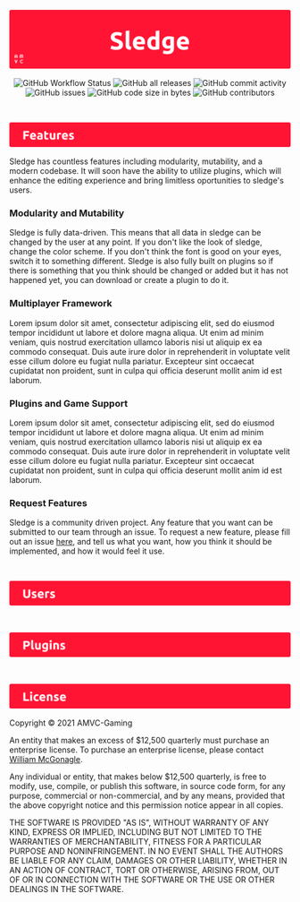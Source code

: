 ![Logo](https://github.com/William-McGonagle/sledgehammer/blob/master/.github/media/cover.png?raw=true)

<p align="center">
<img alt="GitHub Workflow Status" src="https://img.shields.io/github/workflow/status/william-mcgonagle/sledgehammer/Build">
<img alt="GitHub all releases" src="https://img.shields.io/github/downloads/william-mcgonagle/sledgehammer/total">
<img alt="GitHub commit activity" src="https://img.shields.io/github/commit-activity/y/william-mcgonagle/sledgehammer">
<img alt="GitHub issues" src="https://img.shields.io/github/issues/william-mcgonagle/sledgehammer">
<img alt="GitHub code size in bytes" src="https://img.shields.io/github/languages/code-size/william-mcgonagle/sledgehammer">
<img alt="GitHub contributors" src="https://img.shields.io/github/contributors/william-mcgonagle/sledgehammer">
</p>

&nbsp;

<img alt="Features" src="https://github.com/William-McGonagle/sledgehammer/blob/master/.github/media/headers/features.png?raw=true">

Sledge has countless features including modularity, mutability, and a modern codebase. It will soon have the ability to utilize plugins, which will enhance the editing experience and bring limitless oportunities to sledge's users.

### Modularity and Mutability

Sledge is fully data-driven. This means that all data in sledge can be changed by the user at any point. If you don't like the look of sledge, change the color scheme. If you don't think the font is good on your eyes, switch it to something different. Sledge is also fully built on plugins so if there is something that you think should be changed or added but it has not happened yet, you can download or create a plugin to do it.

### Multiplayer Framework

Lorem ipsum dolor sit amet, consectetur adipiscing elit, sed do eiusmod tempor incididunt ut labore et dolore magna aliqua. Ut enim ad minim veniam, quis nostrud exercitation ullamco laboris nisi ut aliquip ex ea commodo consequat. Duis aute irure dolor in reprehenderit in voluptate velit esse cillum dolore eu fugiat nulla pariatur. Excepteur sint occaecat cupidatat non proident, sunt in culpa qui officia deserunt mollit anim id est laborum.

### Plugins and Game Support

Lorem ipsum dolor sit amet, consectetur adipiscing elit, sed do eiusmod tempor incididunt ut labore et dolore magna aliqua. Ut enim ad minim veniam, quis nostrud exercitation ullamco laboris nisi ut aliquip ex ea commodo consequat. Duis aute irure dolor in reprehenderit in voluptate velit esse cillum dolore eu fugiat nulla pariatur. Excepteur sint occaecat cupidatat non proident, sunt in culpa qui officia deserunt mollit anim id est laborum.

### Request Features

Sledge is a community driven project. Any feature that you want can be submitted to our team through an issue. To request a new feature, please fill out an issue [here](https://github.com/William-McGonagle/sledgehammer/issues), and tell us what you want, how you think it should be implemented, and how it would feel it use.

&nbsp;

<img alt="Users" src="https://github.com/William-McGonagle/sledgehammer/blob/master/.github/media/headers/users.png?raw=true">

&nbsp;

<img alt="Plugins" src="https://github.com/William-McGonagle/sledgehammer/blob/master/.github/media/headers/plugins.png?raw=true">

&nbsp;

<img alt="License" src="https://github.com/William-McGonagle/sledgehammer/blob/master/.github/media/headers/license.png?raw=true">

Copyright © 2021 AMVC-Gaming

An entity that makes an excess of $12,500 quarterly must purchase an enterprise license. To purchase an enterprise license, please contact [William McGonagle](mailto:wpmcgonagle@gmail.com).

Any individual or entity, that makes below $12,500 quarterly, is free to modify, use, compile, or publish this software, in source code form, for any purpose, commercial or non-commercial, and by any means, provided that the above copyright notice and this permission notice appear in all copies.

THE SOFTWARE IS PROVIDED "AS IS", WITHOUT WARRANTY OF ANY KIND, EXPRESS OR IMPLIED, INCLUDING BUT NOT LIMITED TO THE WARRANTIES OF MERCHANTABILITY, FITNESS FOR A PARTICULAR PURPOSE AND NONINFRINGEMENT. IN NO EVENT SHALL THE AUTHORS BE LIABLE FOR ANY CLAIM, DAMAGES OR OTHER LIABILITY, WHETHER IN AN ACTION OF CONTRACT, TORT OR OTHERWISE, ARISING FROM, OUT OF OR IN CONNECTION WITH THE SOFTWARE OR THE USE OR OTHER DEALINGS IN THE SOFTWARE.
